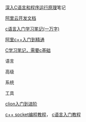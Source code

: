 [深入C语言和程序运行原理](https://ppd0705.github.io/post/learn_c/)笔记

[阿里云开发文档](https://edu.aliyun.com/course/313633/lesson/6004)

[c语言入门学习笔记(一万字)](https://segmentfault.com/a/1190000015699060)

[阿里c++入门到精通](https://developer.aliyun.com/profile/hh56sawwbab3o/article_1?spm=a2c6h.12873639.article-detail.79.47c75de9ZNZHgW)

[C学习笔记，需要c基础](https://www.w3cschool.cn/cstudynotes/jz6c1j6a.html)

语言

高级

系统

工具



[clion入门到进阶](https://www.bilibili.com/video/BV16h411t7YL/?vd_source=fa2aaef8ece31d2c310d46092c301b46)

[c++ socket编程教程](https://docs.oldtimes.me/c.biancheng.net/cpp/socket/index.html)， [c语言入门教程](https://docs.oldtimes.me/c.biancheng.net/cpp/u/jiaocheng/index.html)
